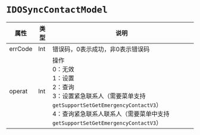 # `IDOSyncContactModel`

| 属性        | 类型    | 说明         |
| ----------- | ------- | ------------ |
| errCode | Int | 错误码，0表示成功，非0表示错误码 |
| operat | Int | 操作<br/>0：无效<br/>1：设置<br/>2：查询<br/>3：设置紧急联系人（需要菜单支持`getSupportSetGetEmergencyContactV3`）<br/>4：查询紧急联系人联系人（需要菜单中支持`getSupportSetGetEmergencyContactV3`） |
